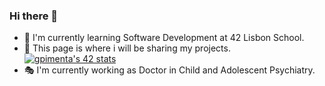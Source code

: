 ### Hi there 👋

- :electric_plug: I'm currently learning Software Development at 42 Lisbon School. 
- 🔭 This page is where i will be sharing my projects. 
[![gpimenta's 42 stats](https://badge.mediaplus.ma/binary/gpimenta?1337Badge=off&UM6P=off)](https://github.com/oakoudad/badge42)
- :performing_arts: I'm currently working as Doctor in Child and Adolescent Psychiatry.  



